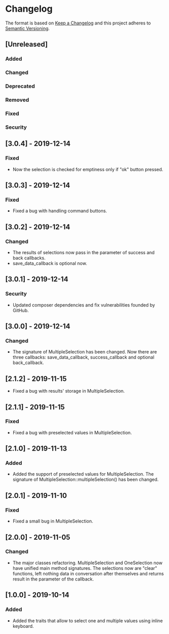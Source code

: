 # Changelog
The format is based on [Keep a Changelog](http://keepachangelog.com/en/1.0.0/)
and this project adheres to [Semantic Versioning](http://semver.org/spec/v2.0.0.html).

## [Unreleased]
### Added
### Changed
### Deprecated
### Removed
### Fixed
### Security


## [3.0.4] - 2019-12-14
### Fixed
- Now the selection is checked for emptiness only if "ok" button pressed.

## [3.0.3] - 2019-12-14
### Fixed
- Fixed a bug with handling command buttons.

## [3.0.2] - 2019-12-14
### Changed
- The results of selections now pass in the parameter of success and back callbacks.
- save_data_callback is optional now.

## [3.0.1] - 2019-12-14
### Security
- Updated composer dependencies and fix vulnerabilities founded by GitHub.

## [3.0.0] - 2019-12-14
### Changed
- The signature of MultipleSelection has been changed. Now there are three callbacks: save_data_callback, success_callback and optional back_callback.

## [2.1.2] - 2019-11-15
- Fixed a bug with results' storage in MultipleSelection.

## [2.1.1] - 2019-11-15
### Fixed
- Fixed a bug with preselected values in MultipleSelection.

## [2.1.0] - 2019-11-13
### Added
- Added the support of preselected values for MultipleSelection. The signature of MultipleSelection::multipleSelection() has been changed.

## [2.0.1] - 2019-11-10
### Fixed
- Fixed a small bug in MultipleSelection.

## [2.0.0] - 2019-11-05
### Changed
- The major classes refactoring. MultipleSelection and OneSelection now have unified main method signatures. The selections now are "clear" functions, left nothing data in conversation after themselves and returns result in the parameter of the callback.

## [1.0.0] - 2019-10-14
### Added
- Added the traits that allow to select one and multiple values using inline keyboard.
